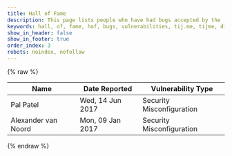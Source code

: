 ```yaml
---
title: Hall of Fame
description: This page lists people who have had bugs accepted by the 'tij.me' Security Vulnerability Disclosure Program.
keywords: hall, of, fame, hof, bugs, vulnerabilities, tij.me, tijme, disclosure, bounty
show_in_header: false
show_in_footer: true
order_index: 3
robots: noindex, nofollow
---
```


{% raw %}
<div class="table-responsive">
	<table class="table">
		<thead>
			<tr>
				<th>Name</th>
				<th>Date Reported</th>
				<th>Vulnerability Type</th>
			</tr>
		</thead>
		<tbody>
			<tr>
				<td>Pal Patel</td>
				<td>Wed, 14 Jun 2017</td>
				<td>Security Misconfiguration</td>
			</tr>
			<tr>
				<td>Alexander van Noord</td>
				<td>Mon, 09 Jan 2017</td>
				<td>Security Misconfiguration</td>
			</tr>
		</tbody>
	</table>
</div>
{% endraw %}
